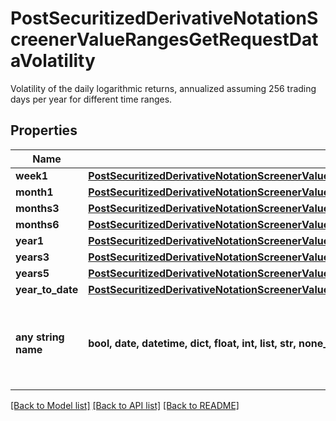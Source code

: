 # PostSecuritizedDerivativeNotationScreenerValueRangesGetRequestDataVolatility

Volatility of the daily logarithmic returns, annualized assuming 256 trading days per year for different time ranges.

## Properties
Name | Type | Description | Notes
------------ | ------------- | ------------- | -------------
**week1** | [**PostSecuritizedDerivativeNotationScreenerValueRangesGetRequestDataPerformanceEndOfDayWeek1**](PostSecuritizedDerivativeNotationScreenerValueRangesGetRequestDataPerformanceEndOfDayWeek1.md) |  | [optional] 
**month1** | [**PostSecuritizedDerivativeNotationScreenerValueRangesGetRequestDataVolatilityMonth1**](PostSecuritizedDerivativeNotationScreenerValueRangesGetRequestDataVolatilityMonth1.md) |  | [optional] 
**months3** | [**PostSecuritizedDerivativeNotationScreenerValueRangesGetRequestDataVolatilityMonths3**](PostSecuritizedDerivativeNotationScreenerValueRangesGetRequestDataVolatilityMonths3.md) |  | [optional] 
**months6** | [**PostSecuritizedDerivativeNotationScreenerValueRangesGetRequestDataVolatilityMonths6**](PostSecuritizedDerivativeNotationScreenerValueRangesGetRequestDataVolatilityMonths6.md) |  | [optional] 
**year1** | [**PostSecuritizedDerivativeNotationScreenerValueRangesGetRequestDataVolatilityYear1**](PostSecuritizedDerivativeNotationScreenerValueRangesGetRequestDataVolatilityYear1.md) |  | [optional] 
**years3** | [**PostSecuritizedDerivativeNotationScreenerValueRangesGetRequestDataVolatilityYears3**](PostSecuritizedDerivativeNotationScreenerValueRangesGetRequestDataVolatilityYears3.md) |  | [optional] 
**years5** | [**PostSecuritizedDerivativeNotationScreenerValueRangesGetRequestDataVolatilityYears5**](PostSecuritizedDerivativeNotationScreenerValueRangesGetRequestDataVolatilityYears5.md) |  | [optional] 
**year_to_date** | [**PostSecuritizedDerivativeNotationScreenerValueRangesGetRequestDataVolatilityYearToDate**](PostSecuritizedDerivativeNotationScreenerValueRangesGetRequestDataVolatilityYearToDate.md) |  | [optional] 
**any string name** | **bool, date, datetime, dict, float, int, list, str, none_type** | any string name can be used but the value must be the correct type | [optional]

[[Back to Model list]](../README.md#documentation-for-models) [[Back to API list]](../README.md#documentation-for-api-endpoints) [[Back to README]](../README.md)


